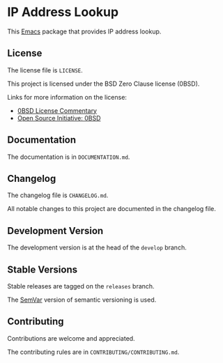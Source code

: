 # IP Address Lookup

This [Emacs][emacs] package that provides IP address lookup.

[emacs]: <https://www.gnu.org/software/emacs/>

## License

The license file is `LICENSE`.

This project is licensed under the BSD Zero Clause license (0BSD).

Links for more information on the license:

- [0BSD License Commentary][0bsd-commentary]
- [Open Source Initiative: 0BSD][0bsd-osi]

[0bsd-commentary]: <https://web.archive.org/web/20200909121328/https://landley.net/toybox/license.html>
[0bsd-osi]: <https://web.archive.org/web/20200923194052/https://opensource.org/licenses/0BSD>

## Documentation

The documentation is in `DOCUMENTATION.md`.

## Changelog

The changelog file is `CHANGELOG.md`.

All notable changes to this project are documented in the changelog file.

## Development Version

The development version is at the head of the `develop` branch.

## Stable Versions

Stable releases are tagged on the `releases` branch.

The [SemVar][semvar] version of semantic versioning is used.

[semvar]: <https://web.archive.org/web/20201009135328/https://semver.org/>

## Contributing

Contributions are welcome and appreciated.

The contributing rules are in `CONTRIBUTING/CONTRIBUTING.md`.
